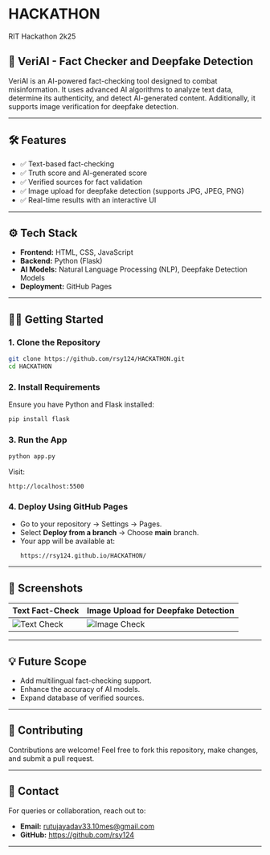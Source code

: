# HACKATHON
RIT Hackathon 2k25

## 🚀 **VeriAI - Fact Checker and Deepfake Detection**  

VeriAI is an AI-powered fact-checking tool designed to combat misinformation. It uses advanced AI algorithms to analyze text data, determine its authenticity, and detect AI-generated content. Additionally, it supports image verification for deepfake detection.  

---

## 🛠 **Features**  
- ✅ Text-based fact-checking  
- ✅ Truth score and AI-generated score  
- ✅ Verified sources for fact validation  
- ✅ Image upload for deepfake detection (supports JPG, JPEG, PNG)  
- ✅ Real-time results with an interactive UI  

---

## ⚙️ **Tech Stack**  
- **Frontend:** HTML, CSS, JavaScript  
- **Backend:** Python (Flask)  
- **AI Models:** Natural Language Processing (NLP), Deepfake Detection Models  
- **Deployment:** GitHub Pages  

---

## 🧑‍💻 **Getting Started**  

### **1. Clone the Repository**
```bash
git clone https://github.com/rsy124/HACKATHON.git
cd HACKATHON
```

### **2. Install Requirements**
Ensure you have Python and Flask installed:
```bash
pip install flask
```

### **3. Run the App**
```bash
python app.py
```
Visit:  
```
http://localhost:5500
```

### **4. Deploy Using GitHub Pages**
- Go to your repository → Settings → Pages.  
- Select **Deploy from a branch** → Choose **main** branch.  
- Your app will be available at:  
  ```
  https://rsy124.github.io/HACKATHON/
  ```

---

## 📸 **Screenshots**  
| Text Fact-Check | Image Upload for Deepfake Detection |
|------------------|--------------------------------------|
| ![Text Check](./screenshots/text-check.png) | ![Image Check](./screenshots/image-check.png) |

---

## 💡 **Future Scope**  
- Add multilingual fact-checking support.  
- Enhance the accuracy of AI models.  
- Expand database of verified sources.  

---

## 🤝 **Contributing**  
Contributions are welcome! Feel free to fork this repository, make changes, and submit a pull request.  

---

## 📧 **Contact**  
For queries or collaboration, reach out to:  
- **Email:** rutujayadav33.10mes@gmail.com  
- **GitHub:** https://github.com/rsy124  

---

 



